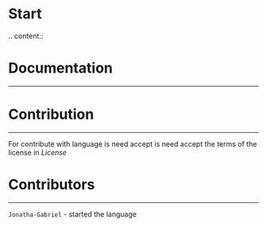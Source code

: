 # Start
.. content::

# Documentation
  -------------
# Contribution
  ------------
For contribute with language is need accept is need accept the terms 
of the license in *License*

# Contributors
  ------------

```Jonatha-Gabriel``` - started the language
